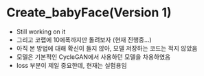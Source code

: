 # Create_babyFace(Version 1)
* Still working on it
* 그리고 코랩에 10에폭까지만 돌려보자 (현재 진행중...)
* 아직 본 방법에 대해 확신이 들지 않아, 모델 저장하는 코드는 적지 않았음  
* 모델은 기본적인 CycleGAN에서 사용하던 모델을 차용하였음
* loss 부분이 제일 중요한데, 현재는 실험용임
